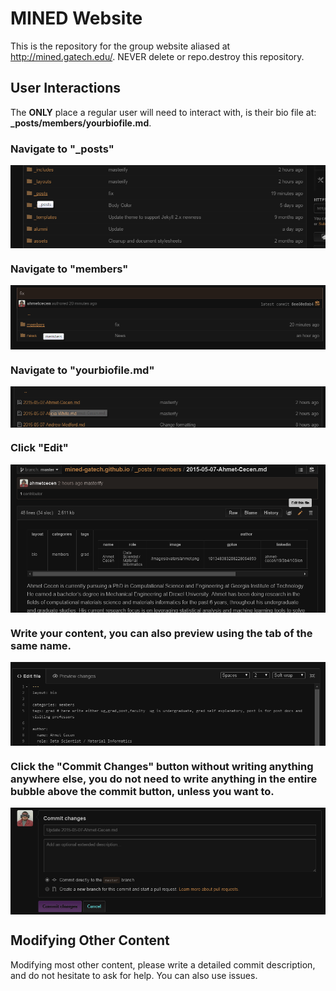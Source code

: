# MINED Website

This is the repository for the group website aliased at http://mined.gatech.edu/. NEVER delete or repo.destroy this repository.

## User Interactions

The **ONLY** place a regular user will need to interact with, is their bio file at: **_posts/members/yourbiofile.md**.

### Navigate to "_posts"

<img src="/images/readme-1.png" align="center">

### Navigate to "members"

<img src="/images/readme-2.png" align="center">

### Navigate to "yourbiofile.md"

<img src="/images/readme-3.png" align="center">

### Click "Edit"

<img src="/images/readme-4.png" align="center">

### Write your content, you can also preview using the tab of the same name.

<img src="/images/readme-5.png" align="center">

### Click the "Commit Changes" button without writing anything anywhere else, you do not need to write anything in the entire bubble above the commit button, unless you want to.

<img src="/images/readme-6.png" align="center">

## Modifying Other Content

Modifying most other content, please write a detailed commit description, and do not hesitate to ask for help. You can also use issues.

